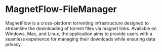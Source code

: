 # MagnetFlow-FileManager
MagnetFlow is a cross-platform torrenting infrastructure designed to streamline the downloading of torrent files via magnet links. Available on Windows, Mac, and Linux, the application aims to provide users with a seamless experience for managing their downloads while ensuring data privacy.
